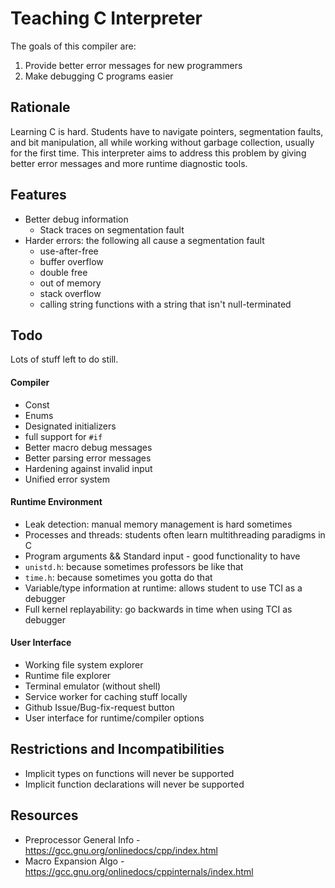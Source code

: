 # Teaching C Interpreter
The goals of this compiler are:

1. Provide better error messages for new programmers
2. Make debugging C programs easier

## Rationale
Learning C is hard. Students have to navigate pointers, segmentation faults,
and bit manipulation, all while working without garbage collection, usually
for the first time. This interpreter aims to address this problem by giving
better error messages and more runtime diagnostic tools.

## Features
- Better debug information
  - Stack traces on segmentation fault
- Harder errors: the following all cause a segmentation fault
  - use-after-free
  - buffer overflow
  - double free
  - out of memory
  - stack overflow
  - calling string functions with a string that isn't null-terminated

## Todo
Lots of stuff left to do still.

#### Compiler
- Const
- Enums
- Designated initializers
- full support for `#if`
- Better macro debug messages
- Better parsing error messages
- Hardening against invalid input
- Unified error system

#### Runtime Environment
- Leak detection: manual memory management is hard sometimes
- Processes and threads: students often learn multithreading paradigms in C
- Program arguments && Standard input - good functionality to have
- `unistd.h`: because sometimes professors be like that
- `time.h`: because sometimes you gotta do that
- Variable/type information at runtime: allows student to use TCI as a debugger
- Full kernel replayability: go backwards in time when using TCI as debugger

#### User Interface
- Working file system explorer
- Runtime file explorer
- Terminal emulator (without shell)
- Service worker for caching stuff locally
- Github Issue/Bug-fix-request button
- User interface for runtime/compiler options

## Restrictions and Incompatibilities
- Implicit types on functions will never be supported
- Implicit function declarations will never be supported

## Resources
- Preprocessor General Info - https://gcc.gnu.org/onlinedocs/cpp/index.html
- Macro Expansion Algo - https://gcc.gnu.org/onlinedocs/cppinternals/index.html
